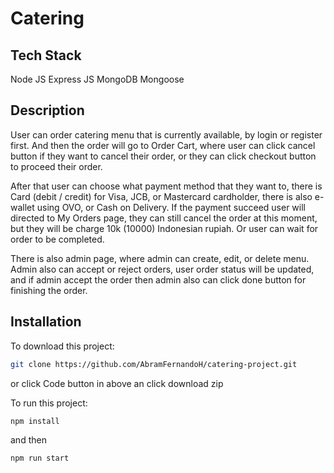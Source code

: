 # Catering

## Tech Stack

Node JS
Express JS
MongoDB
Mongoose

## Description

User can order catering menu that is currently available, by login or register first. And then the order will go to Order Cart, where user can click cancel button if they want to cancel their order, or they can click checkout button to proceed their order.

After that user can choose what payment method that they want to, there is Card (debit / credit) for Visa, JCB, or Mastercard cardholder, there is also e-wallet using OVO, or Cash on Delivery.
If the payment succeed user will directed to My Orders page, they can still cancel the order at this moment, but they will be charge 10k (10000) Indonesian rupiah. Or user can wait for order to be completed.

There is also admin page, where admin can create, edit, or delete menu. Admin also can accept or reject orders, user order status will be updated, and if admin accept the order then admin also can click done button for finishing the order.

## Installation

To download this project:
```bash
git clone https://github.com/AbramFernandoH/catering-project.git
```
or 
click Code button in above an click download zip

To run this project:
```bash
npm install
```
and then
```bash
npm run start
```